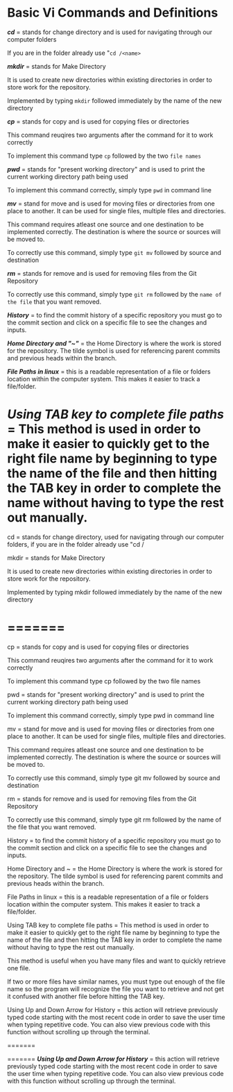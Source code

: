 
# **Basic Vi Commands and Definitions**

***cd*** = stands for change directory and is used for navigating through our computer folders

If you are in the folder already use "`cd /<name>`

***mkdir*** = stands for Make Directory

It is used to create new directories within existing directories in order to store work for the repository.

Implemented by typing `mkdir` followed immediately by the name of the new directory

***cp*** = stands for copy and is used for copying files or directories

This command reuqires two arguments after the command for it to work correctly

To implement this command type `cp` followed by the two `file names`

***pwd*** = stands for "present working directory" and is used to print the current working directory path being used

To implement this command correctly, simply type `pwd` in command line

***mv*** = stand for move and is used for moving files or directories from one place to another. It can be used for single files, multiple files and directories.

This command requires atleast one source and one destination to be implemented correctly. The destination is where the source or sources will be moved to.

To correctly use this command, simply type `git mv` followed by source and destination

***rm*** = stands for remove and is used for removing files from the Git Repository

To correctly use this command, simply type `git rm` followed by the `name of the file` that you want removed.

***History*** = to find the commit history of a specific repository you must go to the commit section and click on a specific file to see the changes and inputs.

***Home Directory and "~"*** = the Home Directory is where the work is stored for the repository. The tilde symbol is used for referencing parent commits and previous heads within the branch.

***File Paths in linux*** = this is a readable representation of a file or folders location within the computer system. This makes it easier to track a file/folder.

***Using TAB key to complete file paths*** = This method is used in order to make it easier to quickly get to the right file name by beginning to type the name of the file and then hitting the TAB key in order to complete the name without having to type the rest out manually.
=======
cd = stands for change directory, used for navigating through our computer folders, if you are in the folder already use "cd /<name>

mkdir = stands for Make Directory

It is used to create new directories within existing directories in order to store work for the repository.

Implemented by typing mkdir followed immediately by the name of the new directory

=======
=======



cp = stands for copy and is used for copying files or directories

This command reuqires two arguments after the command for it to work correctly

To implement this command type cp followed by the two file names

pwd = stands for "present working directory" and is used to print the current working directory path being used

To implement this command correctly, simply type pwd in command line

mv = stand for move and is used for moving files or directories from one place to another. It can be used for single files, multiple files and directories.

This command requires atleast one source and one destination to be implemented correctly. The destination is where the source or sources will be moved to.

To correctly use this command, simply type git mv followed by source and destination

rm = stands for remove and is used for removing files from the Git Repository

To correctly use this command, simply type git rm followed by the name of the file that you want removed.

History = to find the commit history of a specific repository you must go to the commit section and click on a specific file to see the changes and inputs.

Home Directory and ~ = the Home Directory is where the work is stored for the repository. The tilde symbol is used for referencing parent commits and previous heads within the branch.

File Paths in linux = this is a readable representation of a file or folders location within the computer system. This makes it easier to track a file/folder.

Using TAB key to complete file paths = This method is used in order to make it easier to quickly get to the right file name by beginning to type the name of the file and then hitting the TAB key in order to complete the name without having to type the rest out manually.

This method is useful when you have many files and want to quickly retrieve one file. 

If two or more files have similar names, you must type out enough of the file name so the program will recognize the file you want to retrieve and not get it confused with another file before hitting the TAB key.


Using Up and Down Arrow for History = this action will retrieve previously typed code starting with the most recent code in order to save the user time when typing repetitive code. You can also view previous code with this function without scrolling up through the terminal.


=======

=======
***Using Up and Down Arrow for History*** = this action will retrieve previously typed code starting with the most recent code in order to save the user time when typing repetitive code. You can also view previous code with this function without scrolling up through the terminal.


